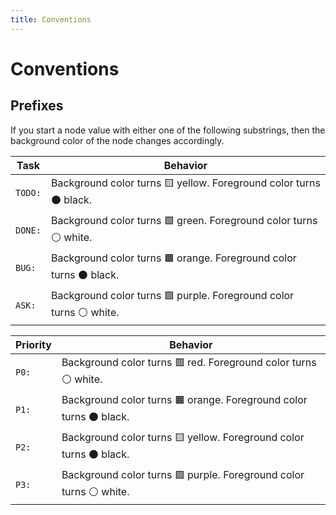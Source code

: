 ```yaml
---
title: Conventions
---
```


# Conventions

## Prefixes

If you start a node value with either one of the following substrings, then the background color of the node changes accordingly.

| Task | Behavior |
|---|---|
| `TODO:` | Background color turns :yellow_square: yellow. Foreground color turns :black_circle: black. |
| `DONE:` | Background color turns :green_square: green. Foreground color turns :white_circle: white. |
| `BUG:` | Background color turns :orange_square: orange. Foreground color turns :black_circle: black. |
| `ASK:` | Background color turns :purple_square: purple. Foreground color turns :white_circle: white. |

| Priority | Behavior |
|---|---|
| `P0:` | Background color turns :red_square: red. Foreground color turns :white_circle: white. |
| `P1:` | Background color turns :orange_square: orange. Foreground color turns :black_circle: black. |
| `P2:` | Background color turns :yellow_square: yellow. Foreground color turns :black_circle: black. |
| `P3:` | Background color turns :purple_square: purple. Foreground color turns :white_circle: white. |
